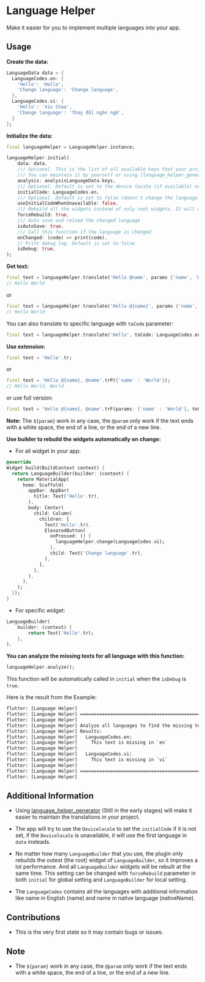# Language Helper

Make it easier for you to implement multiple languages into your app.

## Usage

**Create the data:**

``` dart
LanguageData data = {
  LanguageCodes.en: {
    'Hello': 'Hello',
    'Change language': 'Change language',
  },
  LanguageCodes.vi: {
    'Hello': 'Xin Chào',
    'Change language': 'Thay đổi ngôn ngữ',
  }
};
```

**Initialize the data:**

``` dart
final languageHelper = LanguageHelper.instance;

languageHelper.initial(
    data: data,
    /// Optional. This is the list of all available keys that your project are using.
    /// You can maintain it by yourself or using [language_helper_generator](https://pub.dev/packages/language_helper_generator) to maintain it.
    analysis: analysisLanguageData.keys, 
    /// Optional. Default is set to the device locale (if available) or the first language of [data]
    initialCode: LanguageCodes.en,
    /// Optional. Default is set to false (doesn't change the language if unavailable)
    useInitialCodeWhenUnavailable: false, 
    /// Rebuild all the widgets instead of only root widgets. It will decrease the app performances.
    forceRebuild: true, 
    /// Auto save and reload the changed language
    isAutoSave: true, 
    /// Call this function if the language is changed
    onChanged: (code) => print(code), 
    // Print debug log. Default is set to false
    isDebug: true, 
);
```

**Get text:**

``` dart
final text = languageHelper.translate('Hello @name', params {'name', 'World'});
// Hello World
```

or

``` dart
final text = languageHelper.translate('Hello @{name}', params {'name', 'World'});
// Hello World
```

You can also translate to specific language with `toCode` parameter:

``` dart
final text = languageHelper.translate('Hello', toCode: LanguageCodes.en);
```

**Use extension:**

``` dart
final text = 'Hello'.tr;
```

or

``` dart
final text = 'Hello @{name}, @name'.trP({'name' : 'World'});
// Hello World, World
```

or use full version:

``` dart
final text = 'Hello @{name}, @name'.trF(params: {'name' : 'World'}, toCode: LanguageCodes.en);
```

**Note:** The `${param}` work in any case, the `@param` only work if the text ends with a white space, the end of a line, or the end of a new line.

**Use builder to rebuild the widgets automatically on change:**

- For all widget in your app:

``` dart
@override
Widget build(BuildContext context) {
  return LanguageBuilder(builder: (context) {
    return MaterialApp(
      home: Scaffold(
        appBar: AppBar(
          title: Text('Hello'.tr),
        ),
        body: Center(
          child: Column(
            children: [
              Text('Hello'.tr),
              ElevatedButton(
                onPressed: () {
                  languageHelper.change(LanguageCodes.vi);
                },
                child: Text('Change language'.tr),
              ),
            ],
          ),
        ),
      ),
    );
  });
}
```

- For specific widget:

``` dart
LanguageBuilder(
    builder: (context) {
        return Text('Hello'.tr);
    },
),
```

**You can analyze the missing texts for all language with this function:**

``` dart
languageHelper.analyze();
```

This function will be automatically called in `initial` when the `isDebug` is `true`.

Here is the result from the Example:

``` cmd
flutter: [Language Helper]
flutter: [Language Helper] ==================================================
flutter: [Language Helper]
flutter: [Language Helper] Analyze all languages to find the missing texts...
flutter: [Language Helper] Results:
flutter: [Language Helper]   LanguageCodes.en:
flutter: [Language Helper]     This text is missing in `en`
flutter: [Language Helper]
flutter: [Language Helper]   LanguageCodes.vi:
flutter: [Language Helper]     This text is missing in `vi`
flutter: [Language Helper]
flutter: [Language Helper] ==================================================
flutter: [Language Helper]
```

## Additional Information

- Using [language_helper_generator](https://pub.dev/packages/language_helper_generator) (Still in the early stages) will make it easier to maintain the translations in your project.

- The app will try to use the `Devicelocale` to set the `initialCode` if it is not set, if the `Devicelocale` is unavailable, it will use the first language in `data` insteads.

- No matter how many `LanguageBuilder` that you use, the plugin only rebuilds the outest (the root) widget of `LanguageBuilder`, so it improves a lot performance. And all `LanguageBuilder` widgets will be rebuilt at the same time. This setting can be changed with `forceRebuild` parameter in both `initial` for global setting and `LanguageBuilder` for local setting.

- The `LanguageCodes` contains all the languages with additional information like name in English (name) and name in native language (nativeName).

## Contributions

- This is the very first state so it may contain bugs or issues. 

## Note

- The `${param}` work in any case, the `@param` only work if the text ends with a white space, the end of a line, or the end of a new line.
